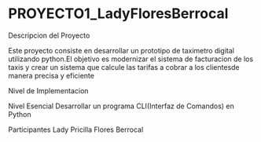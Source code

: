 # PROYECTO1_LadyFloresBerrocal

Descripcion del Proyecto

Este proyecto consiste en desarrollar un prototipo de taximetro digital utilizando python.El objetivo es modernizar el sistema de 
facturacion de los taxis y crear un sistema que calcule las tarifas a cobrar a los clientesde manera precisa y eficiente

Nivel de Implementacion

Nivel Esencial 
Desarrollar un programa CLI(Interfaz de Comandos)  en Python

Participantes
Lady Pricilla Flores Berrocal
